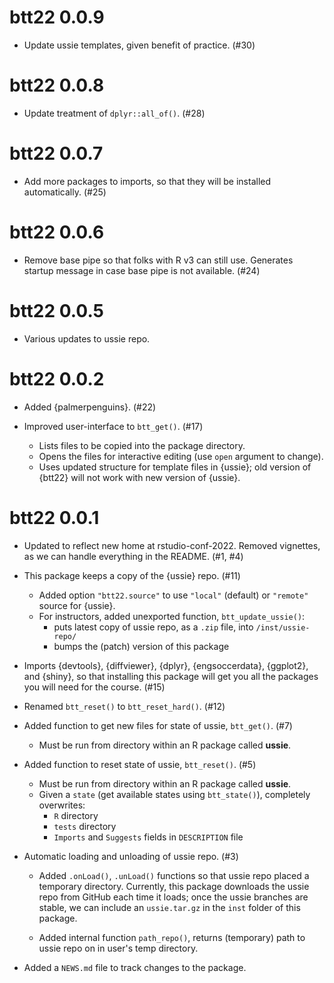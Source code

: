 # btt22 0.0.9

* Update ussie templates, given benefit of practice. (#30)

# btt22 0.0.8

* Update treatment of `dplyr::all_of()`. (#28)

# btt22 0.0.7

* Add more packages to imports, so that they will be installed automatically. (#25)

# btt22 0.0.6

* Remove base pipe so that folks with R v3 can still use. 
  Generates startup message in case base pipe is not available. (#24)

# btt22 0.0.5

* Various updates to ussie repo.

# btt22 0.0.2

* Added {palmerpenguins}. (#22)

* Improved user-interface to `btt_get()`. (#17)

  - Lists files to be copied into the package directory.
  - Opens the files for interactive editing (use `open` argument to change).
  - Uses updated structure for template files in {ussie}; old version of {btt22}
    will not work with new version of {ussie}.

# btt22 0.0.1

* Updated to reflect new home at rstudio-conf-2022. 
  Removed vignettes, as we can handle everything in the README. (#1, #4)

* This package keeps a copy of the {ussie} repo. (#11)

  - Added option `"btt22.source"` to use `"local"` (default) or `"remote"` source for {ussie}. 
  - For instructors, added unexported function, `btt_update_ussie()`:
    - puts latest copy of ussie repo, as a `.zip` file, into `/inst/ussie-repo/`
    - bumps the (patch) version of this package

* Imports {devtools}, {diffviewer}, {dplyr}, {engsoccerdata}, {ggplot2}, and {shiny}, so that installing this package will get you all the packages you will need for the course. (#15)

* Renamed `btt_reset()` to `btt_reset_hard()`. (#12)

* Added function to get new files for state of ussie, `btt_get()`. (#7)

  - Must be run from directory within an R package called **ussie**.

* Added function to reset state of ussie, `btt_reset()`. (#5)

  - Must be run from directory within an R package called **ussie**.
  - Given a `state` (get available states using `btt_state()`), completely overwrites:
    - `R` directory
    - `tests` directory
    - `Imports` and `Suggests` fields in `DESCRIPTION` file

* Automatic loading and unloading of ussie repo. (#3)

  - Added `.onLoad()`, `.unLoad()` functions so that ussie repo placed a temporary directory.
    Currently, this package downloads the ussie repo from GitHub each time it loads; once the ussie branches are stable, we can include an `ussie.tar.gz` in the `inst` folder of this package. 

  - Added internal function `path_repo()`, returns (temporary) path to ussie repo on in user's temp directory.

* Added a `NEWS.md` file to track changes to the package.
